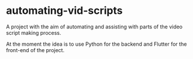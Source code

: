# automating-vid-scripts
A project with the aim of automating and assisting with parts of the video script making process.

At the moment the idea is to use Python for the backend and Flutter for the front-end of the project.
